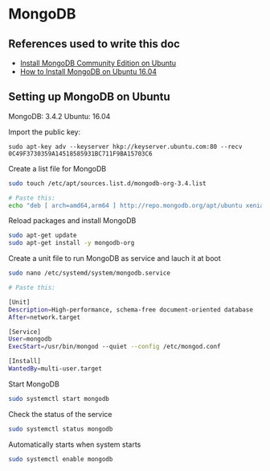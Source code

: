 # MongoDB

## References used to write this doc
- [Install MongoDB Community Edition on Ubuntu](https://docs.mongodb.com/manual/tutorial/install-mongodb-on-ubuntu/<Paste>)
- [How to Install MongoDB on Ubuntu 16.04](https://www.digitalocean.com/community/tutorials/how-to-install-mongodb-on-ubuntu-16-04)

## Setting up MongoDB on Ubuntu

MongoDB: 3.4.2
Ubuntu: 16.04

Import the public key:

```
sudo apt-key adv --keyserver hkp://keyserver.ubuntu.com:80 --recv 0C49F3730359A14518585931BC711F9BA15703C6
```

Create a list file for MongoDB

```sh
sudo touch /etc/apt/sources.list.d/mongodb-org-3.4.list

# Paste this:
echo "deb [ arch=amd64,arm64 ] http://repo.mongodb.org/apt/ubuntu xenial/mongodb-org/3.4 multiverse" | sudo tee /etc/apt/sources.list.d/mongodb-org-3.4.list
```

Reload packages and install MongoDB

```sh
sudo apt-get update
sudo apt-get install -y mongodb-org
```

Create a unit file to run MongoDB as service and lauch it at boot

```sh
sudo nano /etc/systemd/system/mongodb.service

# Paste this:

[Unit]
Description=High-performance, schema-free document-oriented database
After=network.target

[Service]
User=mongodb
ExecStart=/usr/bin/mongod --quiet --config /etc/mongod.conf

[Install]
WantedBy=multi-user.target
```

Start MongoDB

```sh
sudo systemctl start mongodb
```

Check the status of the service

```sh
sudo systemctl status mongodb
```

Automatically starts when system starts

```sh
sudo systemctl enable mongodb
```
